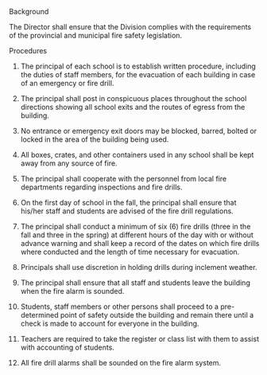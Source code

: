 Background

The Director shall ensure that the Division complies with the requirements of the provincial and municipal fire safety legislation.


Procedures

1.	The principal of each school is to establish written procedure, including the duties of staff members, for the evacuation of each building in case of an emergency or fire drill.

2.	The principal shall post in conspicuous places throughout the school directions showing all school exits and the routes of egress from the building.

3.	No entrance or emergency exit doors may be blocked, barred, bolted or locked in the area of the building being used.

4.	All boxes, crates, and other containers used in any school shall be kept away from any source of fire.

5.	The principal shall cooperate with the personnel from local fire departments regarding inspections and fire drills.

6.	On the first day of school in the fall, the principal shall ensure that his/her staff and students are advised of the fire drill regulations.

7.	The principal shall conduct a minimum of six (6) fire drills (three in the fall and three in the spring) at different hours of the day with or without advance warning and shall keep a record of the dates on which fire drills where conducted and the length of time necessary for evacuation.

8.	Principals shall use discretion in holding drills during inclement weather.

9.	The principal shall ensure that all staff and students leave the building when the fire alarm is sounded.

10.	Students, staff members or other persons shall proceed to a pre-determined point of safety outside the building and remain there until a check is made to account for everyone in the building.

11.	Teachers are required to take the register or class list with them to assist with accounting of students.

12.	All fire drill alarms shall be sounded on the fire alarm system.
